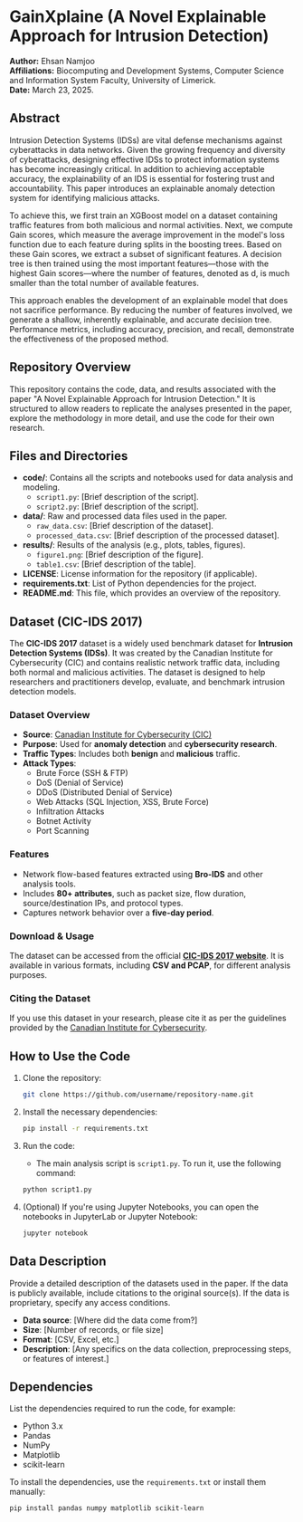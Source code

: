 # GainXplaine (A Novel Explainable Approach for Intrusion Detection)


**Author:** Ehsan Namjoo  
**Affiliations:** Biocomputing and Development Systems, Computer Science and Information System Faculty, University of Limerick.   
**Date:** March 23, 2025.

## Abstract
Intrusion Detection Systems (IDSs) are vital defense mechanisms against cyberattacks in data networks. Given the growing frequency and diversity of cyberattacks, designing effective IDSs to protect information systems has become increasingly critical. In addition to achieving acceptable accuracy, the explainability of an IDS is essential for fostering trust and accountability. This paper introduces an explainable anomaly detection system for identifying malicious attacks.

To achieve this, we first train an XGBoost model on a dataset containing traffic features from both malicious and normal activities. Next, we compute Gain scores, which measure the average improvement in the model's loss function due to each feature during splits in the boosting trees. Based on these Gain scores, we extract a subset of significant features. A decision tree is then trained using the most important features—those with the highest Gain scores—where the number of features, denoted as d, is much smaller than the total number of available features.

This approach enables the development of an explainable model that does not sacrifice performance. By reducing the number of features involved, we generate a shallow, inherently explainable, and accurate decision tree. Performance metrics, including accuracy, precision, and recall, demonstrate the effectiveness of the proposed method.

## Repository Overview

This repository contains the code, data, and results associated with the paper "A Novel Explainable Approach for Intrusion Detection." It is structured to allow readers to replicate the analyses presented in the paper, explore the methodology in more detail, and use the code for their own research.

## Files and Directories

- **code/**: Contains all the scripts and notebooks used for data analysis and modeling.
    - `script1.py`: [Brief description of the script].
    - `script2.py`: [Brief description of the script].
- **data/**: Raw and processed data files used in the paper.
    - `raw_data.csv`: [Brief description of the dataset].
    - `processed_data.csv`: [Brief description of the processed dataset].
- **results/**: Results of the analysis (e.g., plots, tables, figures).
    - `figure1.png`: [Brief description of the figure].
    - `table1.csv`: [Brief description of the table].
- **LICENSE**: License information for the repository (if applicable).
- **requirements.txt**: List of Python dependencies for the project.
- **README.md**: This file, which provides an overview of the repository.

## Dataset (**CIC-IDS 2017**)

The **CIC-IDS 2017** dataset is a widely used benchmark dataset for **Intrusion Detection Systems (IDSs)**. It was created by the Canadian Institute for Cybersecurity (CIC) and contains realistic network traffic data, including both normal and malicious activities. The dataset is designed to help researchers and practitioners develop, evaluate, and benchmark intrusion detection models.

### **Dataset Overview**
- **Source**: [Canadian Institute for Cybersecurity (CIC)](https://www.unb.ca/cic/datasets/ids-2017.html)
- **Purpose**: Used for **anomaly detection** and **cybersecurity research**.
- **Traffic Types**: Includes both **benign** and **malicious** traffic.
- **Attack Types**:
  - Brute Force (SSH & FTP)
  - DoS (Denial of Service)
  - DDoS (Distributed Denial of Service)
  - Web Attacks (SQL Injection, XSS, Brute Force)
  - Infiltration Attacks
  - Botnet Activity
  - Port Scanning

### **Features**
- Network flow-based features extracted using **Bro-IDS** and other analysis tools.
- Includes **80+ attributes**, such as packet size, flow duration, source/destination IPs, and protocol types.
- Captures network behavior over a **five-day period**.

### **Download & Usage**
The dataset can be accessed from the official **[CIC-IDS 2017 website](https://www.unb.ca/cic/datasets/ids-2017.html)**. It is available in various formats, including **CSV and PCAP**, for different analysis purposes.

### **Citing the Dataset**
If you use this dataset in your research, please cite it as per the guidelines provided by the [Canadian Institute for Cybersecurity](https://www.unb.ca/cic/datasets/ids-2017.html).



## How to Use the Code

1. Clone the repository:
    ```bash
    git clone https://github.com/username/repository-name.git
    ```

2. Install the necessary dependencies:
    ```bash
    pip install -r requirements.txt
    ```

3. Run the code:
    - The main analysis script is `script1.py`. To run it, use the following command:
    ```bash
    python script1.py
    ```

4. (Optional) If you're using Jupyter Notebooks, you can open the notebooks in JupyterLab or Jupyter Notebook:
    ```bash
    jupyter notebook
    ```

## Data Description

Provide a detailed description of the datasets used in the paper. If the data is publicly available, include citations to the original source(s). If the data is proprietary, specify any access conditions.

- **Data source**: [Where did the data come from?]
- **Size**: [Number of records, or file size]
- **Format**: [CSV, Excel, etc.]
- **Description**: [Any specifics on the data collection, preprocessing steps, or features of interest.]

## Dependencies

List the dependencies required to run the code, for example:
- Python 3.x
- Pandas
- NumPy
- Matplotlib
- scikit-learn

To install the dependencies, use the `requirements.txt` or install them manually:
```bash
pip install pandas numpy matplotlib scikit-learn
